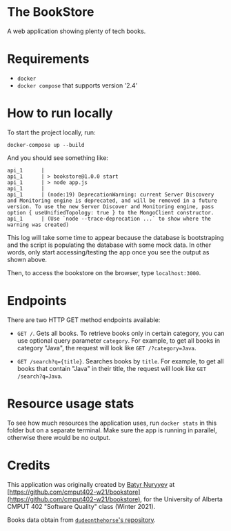 # The BookStore

A web application showing plenty of tech books.

# Requirements

- `docker`
- `docker compose` that supports version '2.4'

# How to run locally

To start the project locally, run:

```
docker-compose up --build
```

And you should see something like:

```
api_1      | 
api_1      | > bookstore@1.0.0 start
api_1      | > node app.js
api_1      | 
api_1      | (node:19) DeprecationWarning: current Server Discovery and Monitoring engine is deprecated, and will be removed in a future version. To use the new Server Discover and Monitoring engine, pass option { useUnifiedTopology: true } to the MongoClient constructor.
api_1      | (Use `node --trace-deprecation ...` to show where the warning was created)
```

This log will take some time to appear because the database is bootstraping and
the script is populating the database with some mock data. In other words, only
start accessing/testing the app once you see the output as shown above.

Then, to access the bookstore on the browser, type `localhost:3000`.

# Endpoints

There are two HTTP GET method endpoints available:

- `GET /`. Gets all books. To retrieve books only in certain category, you can
  use optional query parameter `category`. For example, to get all books in
  category "Java", the request will look like `GET /?category=Java`.

- `GET /search?q={title}`. Searches books by `title`. For example, to get all books
  that contain "Java" in their title, the request will look like `GET
  /search?q=Java`.

# Resource usage stats

To see how much resources the application uses, run `docker stats` in this folder but on a separate terminal. Make sure the app is running in parallel,
otherwise there would be no output.

# Credits

This application was originally created by [Batyr Nuryyev](https://github.com/oneturkmen) at [https://github.com/cmput402-w21/bookstore](https://github.com/cmput402-w21/bookstore), for
the University of Alberta CMPUT 402 "Software Quality" class (Winter 2021).

Books data obtain from [`dudeonthehorse`'s repository](https://github.com/dudeonthehorse/datasets).
